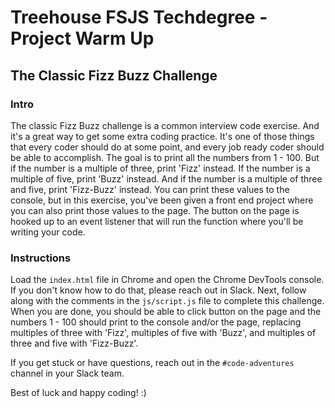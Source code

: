 
# Treehouse FSJS Techdegree - Project Warm Up

## The Classic Fizz Buzz Challenge

### Intro

The classic Fizz Buzz challenge is a common interview code exercise.  And it's a great way to get some extra coding practice.  It's one of those things that every coder should do at some point, and every job ready coder should be able to accomplish.  The goal is to print all the numbers from 1 - 100.  But if the number is a multiple of three, print 'Fizz' instead.  If the number is a multiple of five, print 'Buzz' instead.  And if the number is a multiple of three and five, print 'Fizz-Buzz' instead.  You can print these values to the console, but in this exercise, you've been given a front end project where you can also print those values to the page.  The button on the page is hooked up to an event listener that will run the function where you'll be writing your code.

### Instructions

 Load the `index.html` file in Chrome and open the Chrome DevTools console.  If you don't know how to do that, please reach out in Slack.  Next, follow along with the comments in the `js/script.js` file to complete this challenge.  When you are done, you should be able to click button on the page and the numbers 1 - 100 should print to the console and/or the page, replacing multiples of three with 'Fizz', multiples of five with 'Buzz', and multiples of three and five with 'Fizz-Buzz'.

If you get stuck or have questions, reach out in the `#code-adventures` channel in your Slack team.

Best of luck and happy coding! :)
